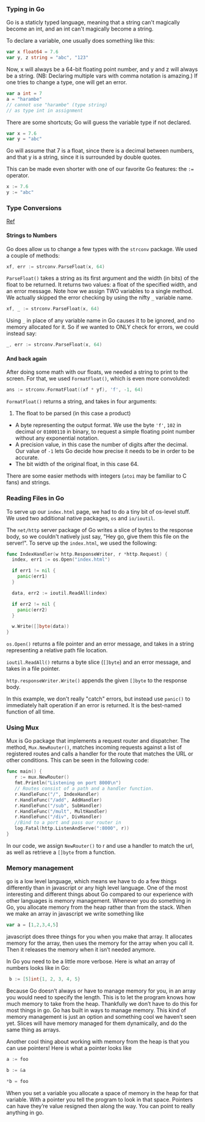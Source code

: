 ### Typing in Go

Go is a staticly typed language, meaning that a string can't magically become an int, and an int can't magically become a string.

To declare a variable, one usually does something like this:
```go
var x float64 = 7.6
var y, z string = "abc", "123"
```
Now, x will always be a 64-bit floating point number, and y and z will always be a string. (NB: Declaring multiple vars with comma notation is amazing.) If one tries to change a type, one will get an error.
```go
var a int = 7
a = "harambe"
// cannot use "harambe" (type string)
// as type int in assignment

```
There are some shortcuts; Go will guess the variable type if not declared.
```go
var x = 7.6
var y = "abc"
```
Go will assume that 7 is a float, since there is a decimal between numbers, and that y is a string, since it is surrounded by double quotes.

This can be made even shorter with one of our favorite Go features: the `:=` operator.
```go
x := 7.6
y := "abc"
```

### Type Conversions
[Ref](https://golang.org/pkg/strconv)
#### Strings to Numbers
Go does allow us to change a few types with the `strconv` package. We used a couple of methods:
```go
xf, err := strconv.ParseFloat(x, 64)
```
`ParseFloat()` takes a string as its first argument and the width (in bits) of the float to be returned. It returns two values: a float of the specified width, and an error message. Note how we assign TWO variables to a single method. We actually skipped the error checking by using the nifty `_` variable name.
```go
xf, _ := strconv.ParseFloat(x, 64)
```
Using `_` in place of any variable name in Go causes it to be ignored, and no memory allocated for it. So if we wanted to ONLY check for errors, we could instead say:
```go
_, err := strconv.ParseFloat(x, 64)
```

#### And back again
After doing some math with our floats, we needed a string to print to the screen. For that, we used `FormatFloat()`, which is even more convoluted:
```go
ans := strconv.FormatFloat((xf * yf), 'f', -1, 64)
```
`FormatFloat()` returns a string, and takes in four arguments:
1. The float to be parsed (in this case a product)
* A byte representing the output format. We use the byte `'f'`, `102` in decimal or `01000110` in binary, to request a simple floating point number without any exponential notation.
* A precision value, in this case the number of digits after the decimal. Our value of `-1` lets Go decide how precise it needs to be in order to be accurate.
* The bit width of the original float, in this case 64.

There are some easier methods with integers (`atoi` may be familiar to C fans) and strings.

### Reading Files in Go

To serve up our `index.html` page, we had to do a tiny bit of os-level stuff. We used two additional native packages, `os` and `io/ioutil`.

The `net/http` server package of Go writes a slice of bytes to the response body, so we couldn't natively just say, "Hey go, give them this file on the server!". To serve up the `index.html`, we used the following:
```go
func IndexHandler(w http.ResponseWriter, r *http.Request) {
  index, err1 := os.Open("index.html")

  if err1 != nil {
    panic(err1)
  }

  data, err2 := ioutil.ReadAll(index)

  if err2 != nil {
    panic(err2)
  }

  w.Write([]byte(data))
}
```
`os.Open()` returns a file pointer and an error message, and takes in a string representing a relative path file location.

`ioutil.ReadAll()` returns a byte slice (`[]byte`) and an error message, and takes in a file pointer.

`http.responseWriter.Write()` appends the given `[]byte` to the response body.

In this example, we don't really "catch" errors, but instead use `panic()` to immediately halt operation if an error is returned. It is the best-named function of all time.

### Using Mux
Mux is Go package that implements a request router and dispatcher. The method, `Mux.NewRouter()`, matches incoming requests against a list of registered routes and calls a handler for the route that matches the URL or other conditions. This can be seen in the following code:

```Go
func main() {
   r := mux.NewRouter()
   fmt.Println("Listening on port 8000\n")
   // Routes consist of a path and a handler function.
   r.HandleFunc("/", IndexHandler)
   r.HandleFunc("/add", AddHandler)
   r.HandleFunc("/sub", SubHandler)
   r.HandleFunc("/mult", MultHandler)
   r.HandleFunc("/div", DivHandler)
   //Bind to a port and pass our router in
   log.Fatal(http.ListenAndServe(":8000", r))
}
```

In our code, we assign `NewRouter()` to r and use a handler to match the url, as well as retrieve a `[]byte` from a function.


### Memory management

go is a low level language, which means we have to do a few things differently than in javascript or any high level language.   One of the most interesting and different things about Go compared to our experience with other languages is memory management.   Whenever you do something in Go, you allocate memory from the heap rather than from the stack.  When we make an array in javascript we write something like
```javascript
var a = [1,2,3,4,5]
```
javascript does three things for you when you make that array.   It allocates memory for the array, then uses the memory for the array when you call it.   Then it releases the memory when it isn’t needed anymore. 


In Go you need to be a little more verbose.   Here is what an array of numbers looks like in Go:
```go
 b := [5]int{1, 2, 3, 4, 5}
```
Because Go doesn’t always or have to manage memory for you, in an array you would need to specify the length.    This is to let the program knows how much memory to take from the heap.   Thankfully we don’t have to do this for most things in go.   Go has built in ways to manage memory.   This kind of memory management is just an option and something cool we haven’t seen yet.   Slices will have memory managed for them dynamically, and do the same thing as arrays.

Another cool thing about working with memory from the heap is that you can use pointers!   Here is what a pointer looks like
```go
a := foo

b := &a

*b = foo
```
When you set a variable you allocate a space of memory in the heap for that variable.  With a pointer you tell the program to look in that space.   Pointers can have they’re value resigned then along the way.   You can point to really anything in go.
